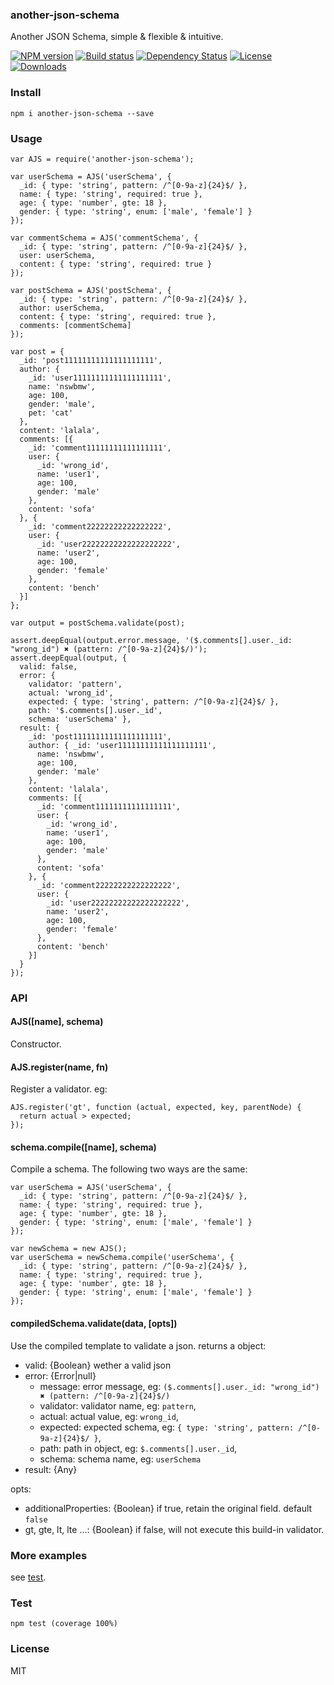 ### another-json-schema

Another JSON Schema, simple & flexible & intuitive.

[![NPM version][npm-image]][npm-url]
[![Build status][travis-image]][travis-url]
[![Dependency Status][david-image]][david-url]
[![License][license-image]][license-url]
[![Downloads][downloads-image]][downloads-url]

### Install

```
npm i another-json-schema --save
```

### Usage

```
var AJS = require('another-json-schema');

var userSchema = AJS('userSchema', {
  _id: { type: 'string', pattern: /^[0-9a-z]{24}$/ },
  name: { type: 'string', required: true },
  age: { type: 'number', gte: 18 },
  gender: { type: 'string', enum: ['male', 'female'] }
});

var commentSchema = AJS('commentSchema', {
  _id: { type: 'string', pattern: /^[0-9a-z]{24}$/ },
  user: userSchema,
  content: { type: 'string', required: true }
});

var postSchema = AJS('postSchema', {
  _id: { type: 'string', pattern: /^[0-9a-z]{24}$/ },
  author: userSchema,
  content: { type: 'string', required: true },
  comments: [commentSchema]
});

var post = {
  _id: 'post11111111111111111111',
  author: {
    _id: 'user11111111111111111111',
    name: 'nswbmw',
    age: 100,
    gender: 'male',
    pet: 'cat'
  },
  content: 'lalala',
  comments: [{
    _id: 'comment11111111111111111',
    user: {
      _id: 'wrong_id',
      name: 'user1',
      age: 100,
      gender: 'male'
    },
    content: 'sofa'
  }, {
    _id: 'comment22222222222222222',
    user: {
      _id: 'user22222222222222222222',
      name: 'user2',
      age: 100,
      gender: 'female'
    },
    content: 'bench'
  }]
};

var output = postSchema.validate(post);

assert.deepEqual(output.error.message, '($.comments[].user._id: "wrong_id") ✖ (pattern: /^[0-9a-z]{24}$/)');
assert.deepEqual(output, {
  valid: false,
  error: {
    validator: 'pattern',
    actual: 'wrong_id',
    expected: { type: 'string', pattern: /^[0-9a-z]{24}$/ },
    path: '$.comments[].user._id',
    schema: 'userSchema' },
  result: {
    _id: 'post11111111111111111111',
    author: { _id: 'user11111111111111111111',
      name: 'nswbmw',
      age: 100,
      gender: 'male'
    },
    content: 'lalala',
    comments: [{
      _id: 'comment11111111111111111',
      user: {
        _id: 'wrong_id',
        name: 'user1',
        age: 100,
        gender: 'male'
      },
      content: 'sofa'
    }, {
      _id: 'comment22222222222222222',
      user: {
        _id: 'user22222222222222222222',
        name: 'user2',
        age: 100,
        gender: 'female'
      },
      content: 'bench'
    }]
  }
});
```

### API

#### AJS([name], schema)

Constructor.

#### AJS.register(name, fn)

Register a validator. eg:

```
AJS.register('gt', function (actual, expected, key, parentNode) {
  return actual > expected;
});
```

#### schema.compile([name], schema)

Compile a schema. The following two ways are the same:

```
var userSchema = AJS('userSchema', {
  _id: { type: 'string', pattern: /^[0-9a-z]{24}$/ },
  name: { type: 'string', required: true },
  age: { type: 'number', gte: 18 },
  gender: { type: 'string', enum: ['male', 'female'] }
});
```

```
var newSchema = new AJS();
var userSchema = newSchema.compile('userSchema', {
  _id: { type: 'string', pattern: /^[0-9a-z]{24}$/ },
  name: { type: 'string', required: true },
  age: { type: 'number', gte: 18 },
  gender: { type: 'string', enum: ['male', 'female'] }
});
```

#### compiledSchema.validate(data, [opts])

Use the compiled template to validate a json. returns a object:

- valid: {Boolean} wether a valid json
- error: {Error|null}
  - message: error message, eg: `($.comments[].user._id: "wrong_id") ✖ (pattern: /^[0-9a-z]{24}$/)`
  - validator: validator name, eg: `pattern`,
  - actual: actual value, eg: `wrong_id`,
  - expected: expected schema, eg: `{ type: 'string', pattern: /^[0-9a-z]{24}$/ }`,
  - path: path in object, eg: `$.comments[].user._id`,
  - schema: schema name, eg: `userSchema`
- result: {Any}

opts:

- additionalProperties: {Boolean} if true, retain the original field. default `false`
- gt, gte, lt, lte ...: {Boolean} if false, will not execute this build-in validator.

### More examples

see [test](./test).

### Test

```
npm test (coverage 100%)
```

### License

MIT

[npm-image]: https://img.shields.io/npm/v/another-json-schema.svg?style=flat-square
[npm-url]: https://npmjs.org/package/another-json-schema
[travis-image]: https://img.shields.io/travis/nswbmw/another-json-schema.svg?style=flat-square
[travis-url]: https://travis-ci.org/nswbmw/another-json-schema
[david-image]: http://img.shields.io/david/nswbmw/another-json-schema.svg?style=flat-square
[david-url]: https://david-dm.org/nswbmw/another-json-schema
[license-image]: http://img.shields.io/npm/l/another-json-schema.svg?style=flat-square
[license-url]: LICENSE
[downloads-image]: http://img.shields.io/npm/dm/another-json-schema.svg?style=flat-square
[downloads-url]: https://npmjs.org/package/another-json-schema
